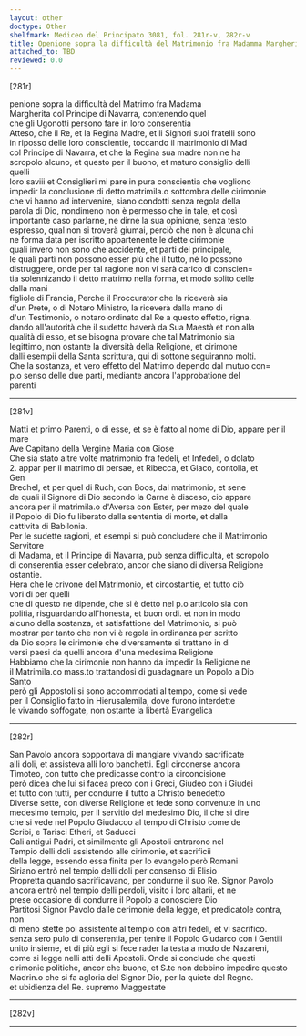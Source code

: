 ```yaml
---
layout: other
doctype: Other
shelfmark: Mediceo del Principato 3081, fol. 281r-v, 282r-v
title: Openione sopra la difficultà del Matrimonio fra Madamma Margherita col Principe di Navarra, contenendo quel che gli Ugonotti posso fare in loro conscientia
attached_to: TBD
reviewed: 0.0
---
```


[281r]  
  
  
penione sopra la difficultà del Matrimo fra Madama  
Margherita col Principe di Navarra, contenendo quel  
che gli Ugonotti persono fare in loro conserentia  
Atteso, che il Re, et la Regina Madre, et li Signori suoi fratelli sono  
in riposso delle loro conscientie, toccando il matrimonio di Mad  
col Principe di Navarra, et che la Regina sua madre non ne ha  
scropolo alcuno, et questo per il buono, et maturo consiglio delli  
quelli  
loro saviii et Consiglieri mi pare in pura conscientia che vogliono  
impedir la conclusione di detto matrimila.o sottombra delle cirimonie  
che vi hanno ad intervenire, siano condotti senza regola della  
parola di Dio, nondimeno non è permesso che in tale, et così  
importante caso parlarne, ne dirne la sua opinione, senza testo  
espresso, qual non si troverà giumai, perciò che non è alcuna chi  
ne forma data per iscritto appartenente le dette cirimonie  
quali invero non sono che accidente, et parti del principale,  
le quali partì non possono esser più che il tutto, né lo possono  
distruggere, onde per tal ragione non vi sarà carico di conscien=  
tia solennizando il detto matrimo nella forma, et modo solito delle  
dalla mani  
figliole di Francia, Perche il Proccurator che la riceverà sia  
d'un Prete, o di Notaro Ministro, la riceverà dalla mano di  
d'un Testimonio, o notaro ordinato dal Re a questo effetto, rigna.  
dando all'autorità che il sudetto haverà da Sua Maestà et non alla  
qualità di esso, et se bisogna provare che tal Matrimonio sia  
legittimo, non ostante la diversità della Religione, et cirimone  
dalli esempii della Santa scrittura, qui di sottone seguiranno molti.  
Che la sostanza, et vero effetto del Matrimo dependo dal mutuo con=  
p.o senso delle due parti, mediante ancora l'approbatione del  
parenti  
  
---  

[281v]  
  
  
Matti et primo Parenti, o di esse, et se è fatto al nome di Dio, appare per il mare  
Ave Capitano della Vergine Maria con Giose  
Che sia stato altre volte matrimonio fra fedeli, et Infedeli, o dolato  
2. appar per il matrimo di persae, et Ribecca, et Giaco, contolia, et  
Gen  
Brechel, et per quel di Ruch, con Boos, dal matrimonio, et sene  
de quali il Signore di Dio secondo la Carne è disceso, cio appare  
ancora per il matrimila.o d'Aversa con Ester, per mezo del quale  
il Popolo di Dio fu liberato dalla sententia di morte, et dalla  
cattivita di Babilonia.  
Per le sudette ragioni, et esempi si può concludere che il Matrimonio  
Servitore  
di Madama, et il Principe di Navarra, può senza difficultà, et scropolo  
di conserentia esser celebrato, ancor che siano di diversa Religione  
ostantie.  
Hera che le crivone del Matrimonio, et circostantie, et tutto ciò  
vori di per quelli  
che di questo ne dipende, che si è detto nel p.o articolo sia con  
politia, risguardando all'honesta, et buon ordi. et non in modo  
alcuno della sostanza, et satisfattione del Matrimonio, si può  
mostrar per tanto che non vi è regola in ordinanza per scritto  
da Dio sopra le cirimonie che diversamente si trattano in di  
versi paesi da quelli ancora d'una medesima Religione  
Habbiamo che la cirimonie non hanno da impedir la Religione ne  
il Matrimila.co mass.to trattandosi di guadagnare un Popolo a Dio  
Santo  
però gli Appostoli si sono accommodati al tempo, come si vede  
per il Consiglio fatto in Hierusalemila, dove furono interdette  
le vivando soffogate, non ostante la libertà Evangelica  
  
---  

[282r]  
  
  
San Pavolo ancora sopportava di mangiare vivando sacrificate  
alli doli, et assisteva alli loro banchetti. Egli circonerse ancora  
Timoteo, con tutto che predicasse contro la circoncisione  
però dicea che lui si facea preco con i Greci, Giudeo con i Giudei  
et tutto con tutti, per condurre il tutto a Christo benedetto  
Diverse sette, con diverse Religione et fede sono convenute in uno  
medesimo tempio, per il servitio del medesimo Dio, il che si dire  
che si vede nel Popolo Giudacco al tempo di Christo come de  
Scribi, e Tarisci Etheri, et Saducci  
Gali antigui Padri, et similmente gli Apostoli entrarono nel  
Tempio delli doli assistendo alle cirimonie, et sacrificii  
della legge, essendo essa finita per lo evangelo però Romani  
Siriano entrò nel tempio delli doli per consenso di Elisio  
Propretta quando sacrificavano, per condurne il suo Re. Signor Pavolo  
ancora entrò nel tempio delli perdoli, visito i loro altarii, et ne  
prese occasione di condurre il Popolo a conosciere Dio  
Partitosi Signor Pavolo dalle cerimonie della legge, et predicatole contra, non  
di meno stette poi assistente al tempio con altri fedeli, et vi sacrifico.  
senza sero pulo di conserentia, per tenire il Popolo Giudarco con i Gentili  
unito insieme, et di più egli si fece rader la testa a modo de Nazareni,  
come si legge nelli atti delli Apostoli. Onde si conclude che questi  
cirimonie politiche, ancor che buone, et S.te non debbino impedire questo  
Madrin.o che si fa agloria del Signor Dio, per la quiete del Regno.  
et ubidienza del Re. supremo Maggestate  
  
---  

[282v]  
  
  
  
---  


